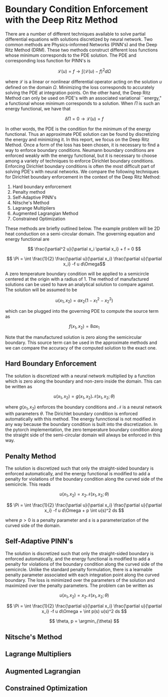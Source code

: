 # Boundary Condition Enforcement with the Deep Ritz Method

There are a number of different techniques available to solve partial differential equations with solutions discretized by neural network. Two common methods are Physics-informed Networks (PINN's) and the Deep Ritz Method (DRM). These two methods construct different loss functions whose minimum corresponds to the PDE solution. The PDE and corresponding loss function for PINN's is

$$ \mathcal{L}(u) =f \rightarrow \int \Big( \mathcal{L}(u) - f \Big)^2 d\Omega$$ 

where $\mathcal{L}$ is a linear or nonlinear differential operator acting on the solution $u$ defined on the domain $\Omega$. Minimizing the loss corresponds to accurately solving the PDE at integration points. On the other hand, the Deep Ritz Method can only be used on PDE's with an associated variational ``energy," a functional whose minimum corresponds to a solution. When $\Pi$ is such an energy functional, we have that

$$ \delta \Pi = 0 \rightarrow \mathcal{L}(u) = f $$

In other words, the PDE is the condition for the minimum of the energy functional. Thus an approximate PDE solution can be found by discretizing the energy and minimizing it. In this report, we focus on the Deep Ritz Method. Once a form of the loss has been chosen, it is necessary to find a way to enforce boundary conditions. Neumann boundary conditions are enforced weakly with the energy functional, but it is necessary to choose among a variety of techniques to enforce Dirichlet boundary conditions. Enforcing Dirichlet boundary conditions is often the most difficult part of solving PDE's with neural networks. We compare the following techniques for Dirichlet boundary enforcement in the context of the Deep Ritz Method:

1. Hard boundary enforcement
2. Penalty method
3. Self-Adaptive PINN's
4. Nitsche's Method
5. Lagrange Multipliers
6. Augmented Lagrangian Method
7. Constrained Optimization

These methods are briefly outlined below. The example problem will be 2D heat conduction on a semi-circular domain. The governing equation and energy functional are

$$ \frac{\partial^2 u}{\partial x_i \partial x_i}  + f = 0 $$

$$ \Pi = \int \frac{1}{2} \frac{\partial u}{\partial x_i} \frac{\partial u}{\partial x_i} -f u d\Omega$$

A zero temperature boundary condition will be applied to a semicircle centered at the origin with a radius of 1. The method of manufactured solutions can be used to have an analytical solution to compare against. The solution will be assumed to be 

$$ u(x_1,x_2) = a x_2(1-x_1^2-x_2^2) $$

which can be plugged into the governing PDE to compute the source term as

$$ f(x_1,x_2) = 8ax_1 $$

Note that the manufactured solution is zero along the semicircular boundary. This source term can be used in the approximate methods and we can compare the accuracy of the computed solution to the exact one. 

## Hard Boundary Enforcement

The solution is discretized with a neural network multiplied by a function which is zero along the boundary and non-zero inside the domain. This can be written as

$$ u(x_1,x_2) = g(x_1,x_2) \mathcal{N}(x_1,x_2;\theta) $$

where $g(x_1,x_2)$ enforces the boundary conditions and $\mathcal{N}$ is a neural network with parameters $\theta$. The Dirichlet boundary condition is enforced automatically with this method. The energy funnctional is not modified in any way because the boundary condition is built into the discretization. In the pytorch implementation, the zero temperature boundary condition along the straight side of the semi-circular domain will always be enforced in this way.

## Penalty Method

The solution is discretized such that only the straight-sided boundary is enforced automatically, and the energy functional is modified to add a penalty for violations of the boundary condition along the curved side of the semicircle. This reads

$$ u(x_1,x_2) = x_2 \mathcal{N}(x_1,x_2;\theta) $$

$$ \Pi = \int \frac{1}{2} \frac{\partial u}{\partial x_i} \frac{\partial u}{\partial x_i} -f u d\Omega + p \int u(s)^2 ds $$

where $p>0$ is a penalty parameter and $s$ is a parameterization of the curved side of the domain.

## Self-Adaptive PINN's

The solution is discretized such that only the straight-sided boundary is enforced automatically, and the energy functional is modified to add a penalty for violations of the boundary condition along the curved side of the semicircle. Unlike the standard penalty formulation, there is a learnable penalty parameter associated with each integration point along the curved boundary. The loss is minimized over the parameters of the solution and maximized over the penalty parameters. The problem can be written as

$$ u(x_1,x_2) = x_2 \mathcal{N}(x_1,x_2;\theta) $$

$$ \Pi = \int \frac{1}{2} \frac{\partial u}{\partial x_i} \frac{\partial u}{\partial x_i} -f u d\Omega + \int p(s) u(s)^2 ds $$

$$ \theta, p = \argmin_{\theta}  $$

## Nitsche's Method

## Lagrange Multipliers

## Augmented Lagrangian

## Constrained Optimization
